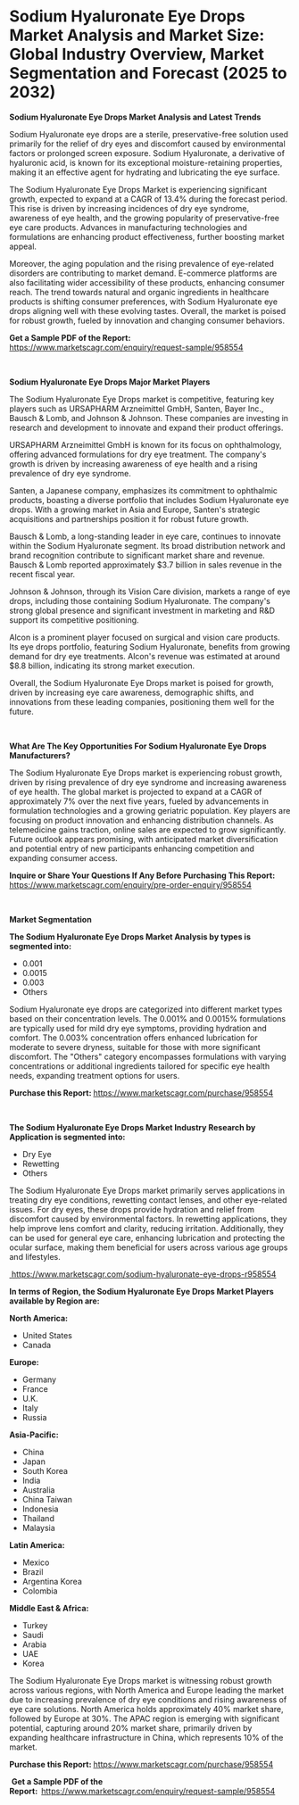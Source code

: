 <p><h1>Sodium Hyaluronate Eye Drops Market Analysis and Market Size: Global Industry Overview, Market Segmentation and Forecast (2025 to 2032)</h1></p><p><strong>Sodium Hyaluronate Eye Drops Market Analysis and Latest Trends</strong></p>
<p><p>Sodium Hyaluronate eye drops are a sterile, preservative-free solution used primarily for the relief of dry eyes and discomfort caused by environmental factors or prolonged screen exposure. Sodium Hyaluronate, a derivative of hyaluronic acid, is known for its exceptional moisture-retaining properties, making it an effective agent for hydrating and lubricating the eye surface.</p><p>The Sodium Hyaluronate Eye Drops Market is experiencing significant growth, expected to expand at a CAGR of 13.4% during the forecast period. This rise is driven by increasing incidences of dry eye syndrome, awareness of eye health, and the growing popularity of preservative-free eye care products. Advances in manufacturing technologies and formulations are enhancing product effectiveness, further boosting market appeal.</p><p>Moreover, the aging population and the rising prevalence of eye-related disorders are contributing to market demand. E-commerce platforms are also facilitating wider accessibility of these products, enhancing consumer reach. The trend towards natural and organic ingredients in healthcare products is shifting consumer preferences, with Sodium Hyaluronate eye drops aligning well with these evolving tastes. Overall, the market is poised for robust growth, fueled by innovation and changing consumer behaviors.</p></p>
<p><strong>Get a Sample PDF of the Report:&nbsp;</strong> <a href="https://www.marketscagr.com/enquiry/request-sample/958554?utm_campaign=2653&utm_medium=2&utm_source=Github&utm_content=ia&utm_term=19042025&utm_id=sodium-hyaluronate-eye-drops">https://www.marketscagr.com/enquiry/request-sample/958554</a></p>
<p>&nbsp;</p>
<p><strong>Sodium Hyaluronate Eye Drops Major Market Players</strong></p>
<p><p>The Sodium Hyaluronate Eye Drops market is competitive, featuring key players such as URSAPHARM Arzneimittel GmbH, Santen, Bayer Inc., Bausch & Lomb, and Johnson & Johnson. These companies are investing in research and development to innovate and expand their product offerings.</p><p>URSAPHARM Arzneimittel GmbH is known for its focus on ophthalmology, offering advanced formulations for dry eye treatment. The company's growth is driven by increasing awareness of eye health and a rising prevalence of dry eye syndrome. </p><p>Santen, a Japanese company, emphasizes its commitment to ophthalmic products, boasting a diverse portfolio that includes Sodium Hyaluronate eye drops. With a growing market in Asia and Europe, Santen's strategic acquisitions and partnerships position it for robust future growth.</p><p>Bausch & Lomb, a long-standing leader in eye care, continues to innovate within the Sodium Hyaluronate segment. Its broad distribution network and brand recognition contribute to significant market share and revenue. Bausch & Lomb reported approximately $3.7 billion in sales revenue in the recent fiscal year.</p><p>Johnson & Johnson, through its Vision Care division, markets a range of eye drops, including those containing Sodium Hyaluronate. The company's strong global presence and significant investment in marketing and R&D support its competitive positioning.</p><p>Alcon is a prominent player focused on surgical and vision care products. Its eye drops portfolio, featuring Sodium Hyaluronate, benefits from growing demand for dry eye treatments. Alcon's revenue was estimated at around $8.8 billion, indicating its strong market execution.</p><p>Overall, the Sodium Hyaluronate Eye Drops market is poised for growth, driven by increasing eye care awareness, demographic shifts, and innovations from these leading companies, positioning them well for the future.</p></p>
<p>&nbsp;</p>
<p><strong>What Are The Key Opportunities For Sodium Hyaluronate Eye Drops Manufacturers?</strong></p>
<p><p>The Sodium Hyaluronate Eye Drops market is experiencing robust growth, driven by rising prevalence of dry eye syndrome and increasing awareness of eye health. The global market is projected to expand at a CAGR of approximately 7% over the next five years, fueled by advancements in formulation technologies and a growing geriatric population. Key players are focusing on product innovation and enhancing distribution channels. As telemedicine gains traction, online sales are expected to grow significantly. Future outlook appears promising, with anticipated market diversification and potential entry of new participants enhancing competition and expanding consumer access.</p></p>
<p><strong>Inquire or Share Your Questions If Any Before Purchasing This Report:</strong> <a href="https://www.marketscagr.com/enquiry/pre-order-enquiry/958554?utm_campaign=2653&utm_medium=2&utm_source=Github&utm_content=ia&utm_term=19042025&utm_id=sodium-hyaluronate-eye-drops">https://www.marketscagr.com/enquiry/pre-order-enquiry/958554</a></p>
<p>&nbsp;</p>
<p><strong>Market Segmentation</strong></p>
<p><strong>The Sodium Hyaluronate Eye Drops Market Analysis by types is segmented into:</strong></p>
<p><ul><li>0.001</li><li>0.0015</li><li>0.003</li><li>Others</li></ul></p>
<p><p>Sodium Hyaluronate eye drops are categorized into different market types based on their concentration levels. The 0.001% and 0.0015% formulations are typically used for mild dry eye symptoms, providing hydration and comfort. The 0.003% concentration offers enhanced lubrication for moderate to severe dryness, suitable for those with more significant discomfort. The "Others" category encompasses formulations with varying concentrations or additional ingredients tailored for specific eye health needs, expanding treatment options for users.</p></p>
<p><strong>Purchase this Report:&nbsp;</strong><a href="https://www.marketscagr.com/purchase/958554?utm_campaign=2653&utm_medium=2&utm_source=Github&utm_content=ia&utm_term=19042025&utm_id=sodium-hyaluronate-eye-drops">https://www.marketscagr.com/purchase/958554</a></p>
<p>&nbsp;</p>
<p><strong>The Sodium Hyaluronate Eye Drops Market Industry Research by Application is segmented into:</strong></p>
<p><ul><li>Dry Eye</li><li>Rewetting</li><li>Others</li></ul></p>
<p><p>The Sodium Hyaluronate Eye Drops market primarily serves applications in treating dry eye conditions, rewetting contact lenses, and other eye-related issues. For dry eyes, these drops provide hydration and relief from discomfort caused by environmental factors. In rewetting applications, they help improve lens comfort and clarity, reducing irritation. Additionally, they can be used for general eye care, enhancing lubrication and protecting the ocular surface, making them beneficial for users across various age groups and lifestyles.</p></p>
<p><a href="https://www.marketscagr.com/sodium-hyaluronate-eye-drops-r958554?utm_campaign=2653&utm_medium=2&utm_source=Github&utm_content=ia&utm_term=19042025&utm_id=sodium-hyaluronate-eye-drops">&nbsp;https://www.marketscagr.com/sodium-hyaluronate-eye-drops-r958554</a></p>
<p><strong>In terms of Region, the Sodium Hyaluronate Eye Drops Market Players available by Region are:</strong></p>
<p>
    <p> <strong> North America: </strong>
        <ul>
            <li>United States</li>
            <li>Canada</li>
        </ul>
        </p> 
    <p> <strong> Europe: </strong>
        <ul>
            <li>Germany</li>
            <li>France</li>
            <li>U.K.</li>
            <li>Italy</li>
            <li>Russia</li>
        </ul>
        </p> 
    <p> <strong> Asia-Pacific: </strong>
        <ul>
            <li>China</li>
            <li>Japan</li>
            <li>South Korea</li>
            <li>India</li>
            <li>Australia</li>
            <li>China Taiwan</li>
            <li>Indonesia</li>
            <li>Thailand</li>
            <li>Malaysia</li>
        </ul>
        </p> 
    <p> <strong> Latin America: </strong>
        <ul>
            <li>Mexico</li>
            <li>Brazil</li>
            <li>Argentina Korea</li>
            <li>Colombia</li>
        </ul>
        </p> 
    <p> <strong> Middle East & Africa: </strong>
        <ul>
            <li>Turkey</li>
            <li>Saudi</li>
            <li>Arabia</li>
            <li>UAE</li>
            <li>Korea</li>
        </ul>
    </p>
    </p>
<p><p>The Sodium Hyaluronate Eye Drops market is witnessing robust growth across various regions, with North America and Europe leading the market due to increasing prevalence of dry eye conditions and rising awareness of eye care solutions. North America holds approximately 40% market share, followed by Europe at 30%. The APAC region is emerging with significant potential, capturing around 20% market share, primarily driven by expanding healthcare infrastructure in China, which represents 10% of the market.</p></p>
<p><strong>Purchase this Report: </strong><a href="https://www.marketscagr.com/purchase/958554?utm_campaign=2653&utm_medium=2&utm_source=Github&utm_content=ia&utm_term=19042025&utm_id=sodium-hyaluronate-eye-drops">https://www.marketscagr.com/purchase/958554</a></p>
<p>&nbsp;<strong>Get a Sample PDF of the Report:&nbsp;&nbsp;</strong><a href="https://www.marketscagr.com/enquiry/request-sample/958554?utm_campaign=2653&utm_medium=2&utm_source=Github&utm_content=ia&utm_term=19042025&utm_id=sodium-hyaluronate-eye-drops">https://www.marketscagr.com/enquiry/request-sample/958554</a></p>
<p><strong></strong></p>
<p><p></p><p></p><p></p></p>